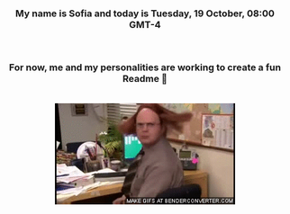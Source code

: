 


<div align="center">
<h3 >My name is Sofia and today is Tuesday, 19 October, 08:00 GMT-4</h3><br>
<h3 >For now, me and my personalities are working to create a fun Readme 👋
</h3><br>
<img src='img/dwight.gif' alt='working...'/>
</div>
